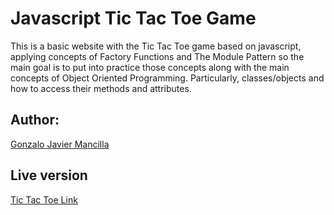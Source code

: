 # Javascript Tic Tac Toe Game

This is a basic website with the Tic Tac Toe game based on javascript, applying concepts of Factory Functions and The Module Pattern so the main goal is to put into practice those concepts along with the main concepts of Object Oriented Programming. Particularly, classes/objects and how to access their methods and attributes.

## Author:
<a href="https://github.com/gonjavi/">Gonzalo Javier Mancilla</a>

## Live version
<a href="https://rawcdn.githack.com/gonjavi/JavascriptTicTacToe/d5f9510bcf3fc82556eb058b68bed6151782bb65/index.html">Tic Tac Toe Link</a>
